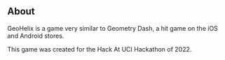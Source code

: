 ## About
GeoHelix is a game very similar to Geometry Dash, a hit game on the iOS and Android stores.

This game was created for the Hack At UCI Hackathon of 2022.
